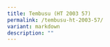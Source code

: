 ```yaml
---
title: Tembusu (HT 2003 57)
permalink: /tembusu-ht-2003-57/
variant: markdown
description: ""
---
```

